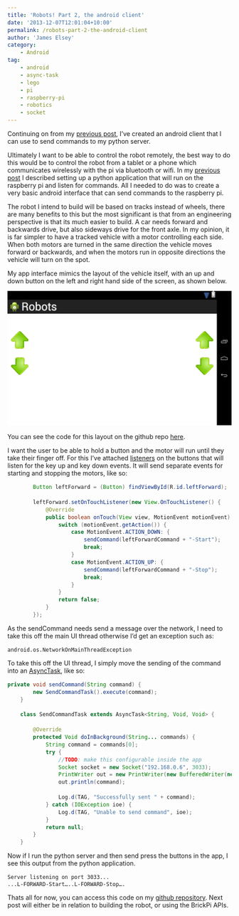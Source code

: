```yaml
---
title: 'Robots! Part 2, the android client'
date: '2013-12-07T12:01:04+10:00'
permalink: /robots-part-2-the-android-client
author: 'James Elsey'
category:
    - Android
tag:
    - android
    - async-task
    - lego
    - pi
    - raspberry-pi
    - robotics
    - socket
---
```

Continuing on from my [previous post](/robots-part-1), I’ve created an android client that I can use to send commands to my python server.

Ultimately I want to be able to control the robot remotely, the best way to do this would be to control the robot from a tablet or a phone which communicates wirelessly with the pi via bluetooth or wifi. In my [previous post](/robots-part-1) I described setting up a python application that will run on the raspberry pi and listen for commands. All I needed to do was to create a very basic android interface that can send commands to the raspberry pi.

The robot I intend to build will be based on tracks instead of wheels, there are many benefits to this but the most significant is that from an engineering perspective is that its much easier to build. A car needs forward and backwards drive, but also sideways drive for the front axle. In my opinion, it is far simpler to have a tracked vehicle with a motor controlling each side. When both motors are turned in the same direction the vehicle moves forward or backwards, and when the motors run in opposite directions the vehicle will turn on the spot.

My app interface mimics the layout of the vehicle itself, with an up and down button on the left and right hand side of the screen, as shown below.

![Arrow buttons for controlling robots tracks](/assets/post_images/2013/layout-2013-12-04-072527.png)

You can see the code for this layout on the github repo [here](https://github.com/jameselsey/robots/blob/master/client/Robots/Robots/src/main/res/layout/activity_main.xml).

I want the user to be able to hold a button and the motor will run until they take their finger off. For this I’ve attached [listeners](http://developer.android.com/reference/android/view/View.OnTouchListener.html) on the buttons that will listen for the key up and key down events. It will send separate events for starting and stopping the motors, like so:

```java
        Button leftForward = (Button) findViewById(R.id.leftForward);

        leftForward.setOnTouchListener(new View.OnTouchListener() {
            @Override
            public boolean onTouch(View view, MotionEvent motionEvent) {
                switch (motionEvent.getAction()) {
                    case MotionEvent.ACTION_DOWN: {
                        sendCommand(leftForwardCommand + "-Start");
                        break;
                    }
                    case MotionEvent.ACTION_UP: {
                        sendCommand(leftForwardCommand + "-Stop");
                        break;
                    }
                }
                return false;
            }
        });
```

As the sendCommand needs send a message over the network, I need to take this off the main UI thread otherwise I’d get an exception such as:

```
android.os.NetworkOnMainThreadException
```

To take this off the UI thread, I simply move the sending of the command into an [AsyncTask](http://developer.android.com/reference/android/os/AsyncTask.html), like so:

```java
private void sendCommand(String command) {
        new SendCommandTask().execute(command);
    }

    class SendCommandTask extends AsyncTask<String, Void, Void> {

        @Override
        protected Void doInBackground(String... commands) {
            String command = commands[0];
            try {
                //TODO: make this configurable inside the app
                Socket socket = new Socket("192.168.0.6", 3033);
                PrintWriter out = new PrintWriter(new BufferedWriter(new OutputStreamWriter(socket.getOutputStream())), true);
                out.println(command);

                Log.d(TAG, "Successfully sent " + command);
            } catch (IOException ioe) {
                Log.d(TAG, "Unable to send command", ioe);
            }
            return null;
        }
    }

```

Now if I run the python server and then send press the buttons in the app, I see this output from the python application.

```
Server listening on port 3033...
...L-FORWARD-Start…..L-FORWARD-Stop….
```

Thats all for now, you can access this code on my [github repository](https://github.com/jameselsey/robots). Next post will either be in relation to building the robot, or using the BrickPi APIs.
